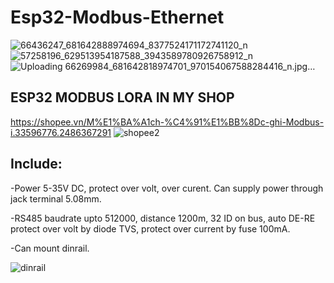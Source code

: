 # Esp32-Modbus-Ethernet

![66436247_681642888974694_8377524171172741120_n](https://user-images.githubusercontent.com/49629370/64406876-20d10680-d0ad-11e9-98d3-ad87a407f180.jpg)
![57258196_629513954187588_3943589780926758912_n](https://user-images.githubusercontent.com/49629370/64406877-21699d00-d0ad-11e9-8661-87a2d658f85d.jpg)
![Uploading 66269984_681642818974701_970154067588284416_n.jpg…]()


## ESP32 MODBUS LORA IN MY SHOP
https://shopee.vn/M%E1%BA%A1ch-%C4%91%E1%BB%8Dc-ghi-Modbus-i.33596776.2486367291
![shopee2](https://user-images.githubusercontent.com/49629370/64407056-98069a80-d0ad-11e9-9597-15a8b8d78322.png)

## Include:

-Power 5-35V DC, protect over volt, over curent.
Can supply power through jack terminal 5.08mm.

-RS485 baudrate upto 512000, distance 1200m, 32 ID on bus, auto DE-RE
protect over volt by diode TVS, protect over current by fuse 100mA.

-Can mount dinrail.

![dinrail](https://user-images.githubusercontent.com/49629370/64397959-5239da00-d08d-11e9-9f76-c4aaae5adad4.png)

